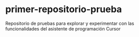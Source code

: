 # primer-repositorio-prueba
Repositorio de pruebas para explorar y experimentar con las funcionalidades del asistente de programación Cursor
